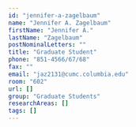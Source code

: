 ```yaml
---
id: "jennifer-a-zagelbaum"
name: "Jennifer A. Zagelbaum"
firstName: "Jennifer A."
lastName: "Zagelbaum"
postNominalLetters: ""
title: "Graduate Student"
phone: "851-4566/67/68"
fax: ""
email: "jaz2131@cumc.columbia.edu"
room: "602"
url: []
group: "Graduate Students"
researchAreas: []
tags: []
---
```

